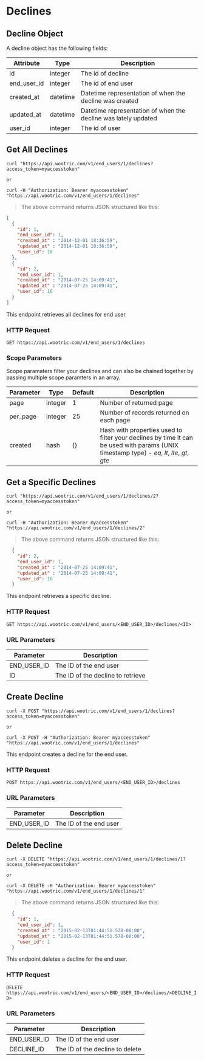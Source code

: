 # Declines

## Decline Object

A decline object has the following fields:

Attribute | Type | Description
--------- | ------- | -----------
id | integer | The id of decline
end_user_id | integer | The id of end user
created_at | datetime | Datetime representation of when the decline was created
updated_at | datetime | Datetime representation of when the decline was lately updated
user_id | integer | The id of user

## Get All Declines

```shell
curl "https://api.wootric.com/v1/end_users/1/declines?access_token=myaccesstoken"

or

curl -H "Authorization: Bearer myaccesstoken" "https://api.wootric.com/v1/end_users/1/declines"
```

> The above command returns JSON structured like this:

```json
[
  {
    "id": 1,
    "end_user_id": 1,
    "created_at" : "2014-12-01 18:36:59",
    "updated_at" : "2014-12-01 18:36:59",
    "user_id": 16
  },
  {
    "id": 2,
    "end_user_id": 1,
    "created_at" : "2014-07-25 14:09:41",
    "updated_at" : "2014-07-25 14:09:41",
    "user_id": 16
  }
]
```

This endpoint retrieves all declines for end user.

### HTTP Request

`GET https://api.wootric.com/v1/end_users/1/declines`

### Scope Parameters

Scope paramaters filter your declines and can also be chained together by passing multiple scope paramters in an array.

Parameter | Type | Default | Description
--------- | ------- | ------- | -----
page | integer | 1 | Number of returned page
per_page | integer | 25 | Number of records returned on each page
created | hash | {} | Hash with properties used to filter your declines by time it can be used with params (UNIX timestamp type) -  *eq*, *lt*, *lte*, *gt*, *gte*

## Get a Specific Declines

```shell
curl "https://api.wootric.com/v1/end_users/1/declines/2?access_token=myaccesstoken"

or

curl -H "Authorization: Bearer myaccesstoken" "https://api.wootric.com/v1/end_users/1/declines/2"
```

> The above command returns JSON structured like this:

```json
  {
    "id": 2,
    "end_user_id": 1,
    "created_at" : "2014-07-25 14:09:41",
    "updated_at" : "2014-07-25 14:09:41",
    "user_id": 16
  }
```

This endpoint retrieves a specific decline.

### HTTP Request

`GET https://api.wootric.com/v1/end_users/<END_USER_ID>/declines/<ID>`

### URL Parameters

Parameter | Description
--------- | -----------
END_USER_ID | The ID of the end user
ID | The ID of the decline to retrieve

## Create Decline

```shell
curl -X POST "https://api.wootric.com/v1/end_users/1/declines?access_token=myaccesstoken"

or

curl -X POST -H "Authorization: Bearer myaccesstoken" "https://api.wootric.com/v1/end_users/1/declines"
```

This endpoint creates a decline for the end user.

### HTTP Request

`POST https://api.wootric.com/v1/end_users/<END_USER_ID>/declines`

### URL Parameters

Parameter | Description
--------- | -----------
END_USER_ID | The ID of the end user

## Delete Decline

```shell
curl -X DELETE "https://api.wootric.com/v1/end_users/1/declines/1?access_token=myaccesstoken"

or

curl -X DELETE -H "Authorization: Bearer myaccesstoken" "https://api.wootric.com/v1/end_users/1/declines/1"
```

> The above command returns JSON structured like this:

```json
  {
    "id": 1,
    "end_user_id": 1,
    "created_at" : "2015-02-13T01:44:51.578-08:00",
    "updated_at" : "2015-02-13T01:44:51.578-08:00",
    "user_id": 1
  }
```

This endpoint deletes a decline for the end user.

### HTTP Request

`DELETE https://api.wootric.com/v1/end_users/<END_USER_ID>/declines/<DECLINE_ID>`

### URL Parameters

Parameter | Description
--------- | -----------
END_USER_ID | The ID of the end user
DECLINE_ID | The ID of the decline to delete
